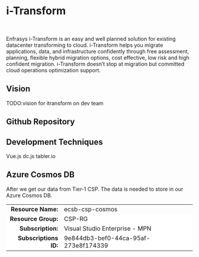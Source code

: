 # i-Transform

</br>
<img :src="$withBase('/images/i-transform.png')" >

Enfrasys i-Transform is an easy and well planned solution for existing datacenter transforming to cloud. i-Transform helps you migrate applications, data, and infrastructure confidently through free assessment, planning, flexible hybrid migration options, cost effective, low risk and high confident migration. i-Transform doesn’t stop at migration but committed cloud operations optimization support.

## Vision

TODO:vision for itransform on dev team

## Github Repository

## Development Techniques

Vue.js
dc.js
tabler.io

## Azure Cosmos DB

After we get our data from Tier-1 CSP. The data is needed to store in our Azure Cosmos DB.

<table>
    <tbody>
        <tr>
            <td style="text-align: right;"><strong>Resource Name:</strong></td>
            <td style="text-align: left;">ecsb-csp-cosmos</td>
        </tr>
        <tr style="background-color:#fff !important">
            <td style="text-align: right;"><strong>Resource Group:</strong></td>
            <td style="text-align: left;">CSP-RG</td>
        </tr>
        <tr style="background-color:#fff !important">
            <td style="text-align: right;"><strong>Subscription:</strong></td>
            <td style="text-align: left;">Visual Studio Enterprise - MPN</td>
        </tr>
        <tr style="background-color:#fff !important">
            <td style="text-align: right;"><strong>Subscriptions ID:</strong></td>
            <td style="text-align: left;">9e844db3-bef0-44ca-95af-273e8f174339</td>
        </tr>
    </tbody>

</table>
